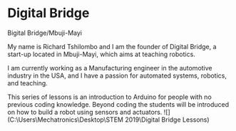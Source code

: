 # Digital Bridge
Bigital Bridge/Mbuji-Mayi

My name is Richard Tshilombo and I am the founder of Digital Bridge, a start-up located in Mbuji-Mayi, which aims at teaching robotics.

I am currently working as a Manufacturing engineer in the automotive industry in the USA, and I have a passion for automated systems, robotics, and teaching.

This series of lessons is an introduction to Arduino for people with no previous coding knowledge.  Beyond coding the students will be introduced on how to build a robot using sensors and actuators.
![](C:\Users\Mechatronics\Desktop\STEM 2019\Digital Bridge Lessons)
